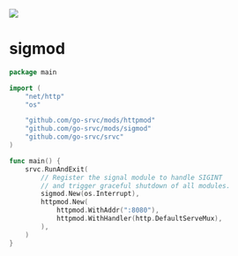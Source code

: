 [![](https://pkg.go.dev/badge/github.com/go-srvc/mods/sigmod.svg)](https://pkg.go.dev/github.com/go-srvc/mods/sigmod)

# sigmod

```go
package main

import (
	"net/http"
	"os"

	"github.com/go-srvc/mods/httpmod"
	"github.com/go-srvc/mods/sigmod"
	"github.com/go-srvc/srvc"
)

func main() {
	srvc.RunAndExit(
		// Register the signal module to handle SIGINT
		// and trigger graceful shutdown of all modules.
		sigmod.New(os.Interrupt),
		httpmod.New(
			httpmod.WithAddr(":8080"),
			httpmod.WithHandler(http.DefaultServeMux),
		),
	)
}
```
